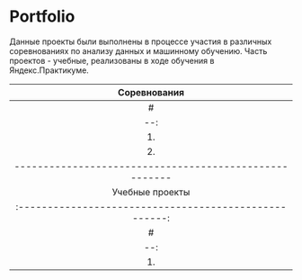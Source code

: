 # Portfolio

Данные проекты были выполнены в процессе участия в различных соревнованиях по анализу данных и машинному обучению. 
Часть проектов - учебные, реализованы в ходе обучения в Яндекс.Практикуме.


| Соревнования                                         |
|:----------------------------------------------------:|
| # | Наименование проекта | Описание | Стек технологий|
|--:|----------------------|----------|----------------|
| 1.| Финальный проект     | Телеком  | python         |
| 2.| Проект такси		   | Такси    | sklearn        |
|------------------------------------------------------|
| Учебные проекты                                      |
|:----------------------------------------------------:|
| # | Наименование проекта | Описание | Стек технологий|
|--:|----------------------|----------|----------------|
| 1.| Финальный проект     | Телеком  | python         |


